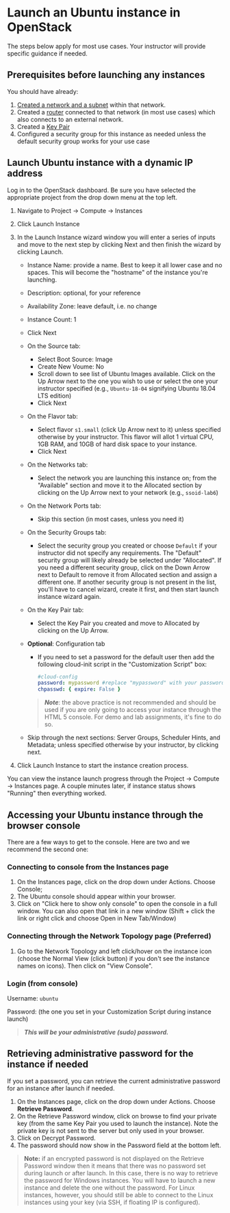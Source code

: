 # Launch an Ubuntu instance in OpenStack

The steps below apply for most use cases. Your instructor will provide specific guidance if needed.

## Prerequisites before launching any instances

You should have already:

1. [Created a network and a subnet](create-network.md) within that network.
2. Created a [router](create-router.md) connected to that network (in most use cases) which also connects to an external network.
3. Created a [Key Pair](create-key-pair.md)
4. Configured a security group for this instance as needed unless the default security group works for your use case

## Launch Ubuntu instance with a dynamic IP address

Log in to the OpenStack dashboard. Be sure you have selected the appropriate project from the drop down menu at the top left.

1. Navigate to Project -> Compute -> Instances
2. Click Launch Instance
3. In the Launch Instance wizard window you will enter a series of inputs and move to the next step by clicking Next and then finish the wizard by clicking Launch.
   * Instance Name: provide a name. Best to keep it all lower case and no spaces. This will become the "hostname" of the instance you're launching.
   * Description: optional, for your reference
   * Availability Zone: leave default, i.e. no change
   * Instance Count: 1
   * Click Next
   * On the Source tab:
      * Select Boot Source: Image
      * Create New Voume: No
      * Scroll down to see list of Ubuntu Images available. Click on the Up Arrow next to the one you wish to use or select the one your instructor specified (e.g., `Ubuntu-18-04` signifying Ubuntu 18.04 LTS edition)
      * Click Next
   * On the Flavor tab:
      * Select flavor `s1.small` (click Up Arrow next to it) unless specified otherwise by your instructor. This flavor will allot 1 virtual CPU, 1GB RAM, and 10GB of hard disk space to your instance.
      * Click Next
   * On the Networks tab:
      * Select the network you are launching this instance on; from the "Available" section and move it to the Allocated section by clicking on the Up Arrow next to your network (e.g., `ssoid-lab6`)
   * On the Network Ports tab:
      * Skip this section (in most cases, unless you need it)
   * On the Security Groups tab:
      * Select the security group you created or choose `Default` if your instructor did not specify any requirements. The "Default" security group will likely already be selected under "Allocated". If you need a different security group, click on the Down Arrow next to Default to remove it from Allocated section and assign a different one. If another security group is not present in the list, you'll have to cancel wizard, create it first, and then start launch instance wizard again.
   * On the Key Pair tab:
      * Select the Key Pair you created and move to Allocated by clicking on the Up Arrow.
   * **Optional**: Configuration tab
      * If you need to set a password for the default user then add the following cloud-init script in the "Customization Script" box:

         ```yaml
         #cloud-config
         password: mypassword #replace "mypassword" with your password
         chpasswd: { expire: False }
         ```

      > ***Note***: the above practice is not recommended and should be used if you are only going to access your instance through the HTML 5 console. For demo and lab assignments, it's fine to do so.

   * Skip through the next sections: Server Groups, Scheduler Hints, and Metadata; unless specified otherwise by your instructor, by clicking next.

4. Click Launch Instance to start the instance creation process.

You can view the instance launch progress through the Project -> Compute -> Instances page. A couple minutes later, if instance status shows "Running" then everything worked.

## Accessing your Ubuntu instance through the browser console

There are a few ways to get to the console. Here are two and we recommend the second one:

### Connecting to console from the Instances page

1. On the Instances page, click on the drop down under Actions. Choose Console;
2. The Ubuntu console should appear within your browser.
3. Click on "Click here to show only console" to open the console in a full window. You can also open that link in a new window (Shift + click the link or right click and choose Open in New Tab/Window)

### Connecting through the Network Topology page (Preferred)

1. Go to the Network Topology and left click/hover on the instance icon (choose the Normal View (click button) if you don't see the instance names on icons). Then click on "View Console".

### Login (from console)

Username: `ubuntu`

Password: (the one you set in your Customization Script during instance launch)

   >***This will be your administrative (sudo) password.***

## Retrieving administrative password for the instance if needed

If you set a password, you can retrieve the current administrative password for an instance after launch if needed.

1. On the Instances page, click on the drop down under Actions. Choose **Retrieve Password**.
2. On the Retrieve Password window, click on browse to find your private key (from the same Key Pair you used to launch the instance). Note the private key is not sent to the server but only used in your browser.
3. Click on Decrypt Password.
4. The password should now show in the Password field at the bottom left.

> **Note:** if an encrypted password is not displayed on the Retrieve Password window then it means that there was no password set during launch or after launch. In this case, there is no way to retrieve the password for Windows instances. You will have to launch a new instance and delete the one without the password. For Linux instances, however, you should still be able to connect to the Linux instances using your key (via SSH, if floating IP is configured).
